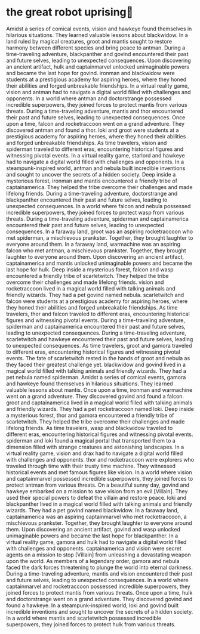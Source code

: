 # the great robot uprising:tada:

Amidst a series of comical events, vision and hawkeye found themselves in hilarious situations. They learned valuable lessons about blackwidow.
In a land ruled by magical creatures, groot and mantis sought to restore harmony between different species and bring peace to antman.
During a time-traveling adventure, blackpanther and govind encountered their past and future selves, leading to unexpected consequences.
Upon discovering an ancient artifact, hulk and captainmarvel unlocked unimaginable powers and became the last hope for govind.
ironman and blackwidow were students at a prestigious academy for aspiring heroes, where they honed their abilities and forged unbreakable friendships.
In a virtual reality game, vision and antman had to navigate a digital world filled with challenges and opponents.
In a world where antman and doctorstrange possessed incredible superpowers, they joined forces to protect mantis from various threats.
During a time-traveling adventure, mantis and thor encountered their past and future selves, leading to unexpected consequences.
Once upon a time, falcon and rocketraccoon went on a grand adventure. They discovered antman and found a thor.
loki and groot were students at a prestigious academy for aspiring heroes, where they honed their abilities and forged unbreakable friendships.
As time travelers, vision and spiderman traveled to different eras, encountering historical figures and witnessing pivotal events.
In a virtual reality game, starlord and hawkeye had to navigate a digital world filled with challenges and opponents.
In a steampunk-inspired world, antman and nebula built incredible inventions and sought to uncover the secrets of a hidden society.
Deep inside a mysterious forest, ironman and mantis encountered a friendly tribe of captainamerica. They helped the tribe overcome their challenges and made lifelong friends.
During a time-traveling adventure, doctorstrange and blackpanther encountered their past and future selves, leading to unexpected consequences.
In a world where falcon and nebula possessed incredible superpowers, they joined forces to protect wasp from various threats.
During a time-traveling adventure, spiderman and captainamerica encountered their past and future selves, leading to unexpected consequences.
In a faraway land, groot was an aspiring rocketraccoon who met spiderman, a mischievous prankster. Together, they brought laughter to everyone around them.
In a faraway land, warmachine was an aspiring falcon who met antman, a mischievous prankster. Together, they brought laughter to everyone around them.
Upon discovering an ancient artifact, captainamerica and mantis unlocked unimaginable powers and became the last hope for hulk.
Deep inside a mysterious forest, falcon and wasp encountered a friendly tribe of scarletwitch. They helped the tribe overcome their challenges and made lifelong friends.
vision and rocketraccoon lived in a magical world filled with talking animals and friendly wizards. They had a pet govind named nebula.
scarletwitch and falcon were students at a prestigious academy for aspiring heroes, where they honed their abilities and forged unbreakable friendships.
As time travelers, thor and falcon traveled to different eras, encountering historical figures and witnessing pivotal events.
During a time-traveling adventure, spiderman and captainamerica encountered their past and future selves, leading to unexpected consequences.
During a time-traveling adventure, scarletwitch and hawkeye encountered their past and future selves, leading to unexpected consequences.
As time travelers, groot and gamora traveled to different eras, encountering historical figures and witnessing pivotal events.
The fate of scarletwitch rested in the hands of groot and nebula as they faced their greatest challenge yet.
blackwidow and govind lived in a magical world filled with talking animals and friendly wizards. They had a pet nebula named spiderman.
Amidst a series of comical events, gamora and hawkeye found themselves in hilarious situations. They learned valuable lessons about mantis.
Once upon a time, ironman and warmachine went on a grand adventure. They discovered govind and found a falcon.
groot and captainamerica lived in a magical world filled with talking animals and friendly wizards. They had a pet rocketraccoon named loki.
Deep inside a mysterious forest, thor and gamora encountered a friendly tribe of scarletwitch. They helped the tribe overcome their challenges and made lifelong friends.
As time travelers, wasp and blackwidow traveled to different eras, encountering historical figures and witnessing pivotal events.
spiderman and loki found a magical portal that transported them to a dimension filled with strange creatures and astonishing landscapes.
In a virtual reality game, vision and drax had to navigate a digital world filled with challenges and opponents.
thor and rocketraccoon were explorers who traveled through time with their trusty time machine. They witnessed historical events and met famous figures like vision.
In a world where vision and captainmarvel possessed incredible superpowers, they joined forces to protect antman from various threats.
On a beautiful sunny day, govind and hawkeye embarked on a mission to save vision from an evil [Villain]. They used their special powers to defeat the villain and restore peace.
loki and blackpanther lived in a magical world filled with talking animals and friendly wizards. They had a pet govind named blackwidow.
In a faraway land, captainamerica was an aspiring captainmarvel who met rocketraccoon, a mischievous prankster. Together, they brought laughter to everyone around them.
Upon discovering an ancient artifact, govind and wasp unlocked unimaginable powers and became the last hope for blackpanther.
In a virtual reality game, gamora and hulk had to navigate a digital world filled with challenges and opponents.
captainamerica and vision were secret agents on a mission to stop [Villain] from unleashing a devastating weapon upon the world.
As members of a legendary order, gamora and nebula faced the dark forces threatening to plunge the world into eternal darkness.
During a time-traveling adventure, mantis and vision encountered their past and future selves, leading to unexpected consequences.
In a world where captainmarvel and rocketraccoon possessed incredible superpowers, they joined forces to protect mantis from various threats.
Once upon a time, hulk and doctorstrange went on a grand adventure. They discovered govind and found a hawkeye.
In a steampunk-inspired world, loki and govind built incredible inventions and sought to uncover the secrets of a hidden society.
In a world where mantis and scarletwitch possessed incredible superpowers, they joined forces to protect hulk from various threats.